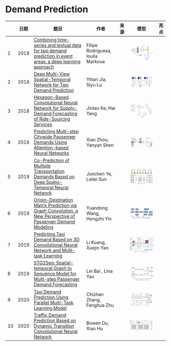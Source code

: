 # Demand Prediction

|      | 日期 | 题目                                                         | 作者                              | 来源 | 模型                                                         | 亮点 |
| ---- | ---- | ------------------------------------------------------------ | --------------------------------- | ---- | ------------------------------------------------------------ | ---- |
| 1    | 2018 | [Combining time-series and textual data for taxi demand prediction in event areas: a deep learning approach](../papper/demand_prediction/Combiningtime-seriesandtextualdatafortaxidemand.pdf) | Filipe Rodriguesa, Ioulia Markoua |      | <img src="..\/model\/demand_prediction\/DL-LSTM.png" alt="DL-LSTM" style="zoom:50%;" /> |      |
| 2    | 2018 | [Deep Multi-View Spatial-Temporal Network for Taxi Demand Prediction](p./papper/demand_prediction/DeepMulti-ViewSpatial-TemporalNetworkforTaxiDemandPrediction.pdf) | Yitian Jia, Siyu Lu               |      | <img src="..\/model\/demand_prediction\/DMVST-Net.png" alt="DMVST-Net" style="zoom:50%;" /> |      |
| 3    | 2018 | [Hexagon-Based Convolutional Neural Network for Supply-Demand Forecasting of Ride-Sourcing Services](./papper/demand_prediction/TITS-Hexagon-BasedConvolutionalNeuralNetworkforsupply-demandforecasting.pdf) | Jintao Ke, Hai Yang               |      | <img src="..\/model\/demand_prediction\/H-CNN.png" alt="H-CNN" style="zoom:50%;" /> |      |
| 4    | 2018 | [Predicting Multi-step Citywide Passenger Demands Using Attention-based Neural Networks](./papper/demand_prediction/PredictingMulti-stepCitywidePassengerDemandsUsing.pdf) | Xian Zhou, Yanyan Shen            |      | <img src="..\/model\/demand_prediction\/AttConvLSTM.png" alt="AttConvLSTM" style="zoom:50%;" /> |      |
| 5    | 2019 | [Co-Prediction of Multiple Transportation Demands Based on Deep Spatio-Temporal Neural Network](./papper/demand_prediction/Co-PredictionofMultipleTransportationDemandsBased.pdf) | Junchen Ye, Leilei Sun            |      | <img src="..\/model\/demand_prediction\/CoST-Net.png" alt="CoST-Net" style="zoom:50%;" /> |      |
| 6    | 2019 | [Origin-Destination Matrix Prediction via Graph Convolution: a New Perspective of Passenger Demand Modeling](./papper/demand_prediction/Origin-DestinationMatrixPredictionviaGraphConvolutiona.pdf) | Yuandong Wang, Hongzhi Yin        |      | ![GEML](../model/demand_prediction/GEML.png)                 |      |
| 7    | 2019 | [Predicting Taxi Demand Based on 3D Convolutional Neural Network and Multi-task Learning](./papper/demand_prediction/PredictingTaxiDemandBasedon3DConvolutional.pdf) | Li Kuang, Xuejin Yan              |      | <img src="..\/model\/demand_prediction\/Taxi3D.png" alt="Taxi3D" style="zoom:50%;" /> |      |
| 8    | 2019 | [STG2Seq: Spatial-temporal Graph to Sequence Model for Multi-step Passenger Demand Forecasting](./papper/demand_prediction/STG2SeqSpatial-temporalGraphtoSequenceModel.pdf) | Lei Bai , Lina Yao                |      | <img src="..\/model\/demand_prediction\/STG2Seq.png" alt="STG2Seq" style="zoom:50%;" /> |      |
| 9    | 2020 | [Taxi Demand Prediction Using Parallel Multi-Task Learning Model](./papper/demand_prediction/TaxiDemandPredictionUsingParallelMulti-TaskLearningModel.pdf) | Chizhan Zhang, Fenghua Zhu        |      | <img src="..\/model\/demand_prediction\/pmlLSTM.png" alt="pmlLSTM" style="zoom:50%;" /> |      |
| 10   | 2020 | [Traffic Demand Prediction Based on Dynamic Transition Convolutional Neural Network]() | Bowen Du, Xiao Hu                 |      | <img src="..\/model\/demand_prediction\/DTCNN.png" alt="DTCNN" style="zoom:50%;" /> |      |

